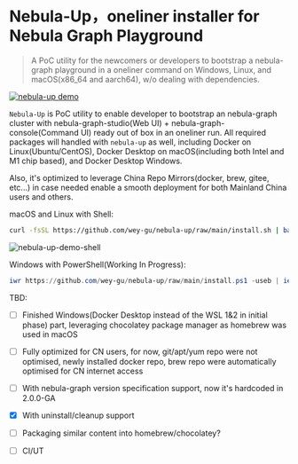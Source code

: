 # Nebula-Up，oneliner installer for Nebula Graph Playground

> A PoC utility for the newcomers or developers to bootstrap a nebula-graph playground in a oneliner command on Windows, Linux, and macOS(x86_64 and aarch64), w/o dealing with dependencies.

<!--more-->
[![nebula-up demo](https://github.com/wey-gu/nebula-up/raw/main/images/nebula-up-demo.svg)](https://asciinema.org/a/407151 "Nebula Up Demo")

`Nebula-Up` is PoC utility to enable developer to bootstrap an nebula-graph cluster with nebula-graph-studio(Web UI) + nebula-graph-console(Command UI) ready out of box in an oneliner run. All required packages will handled with `nebula-up` as well, including Docker on Linux(Ubuntu/CentOS), Docker Desktop on macOS(including both Intel and M1 chip based), and Docker Desktop Windows.

Also, it's optimized to leverage China Repo Mirrors(docker, brew, gitee, etc...) in case needed enable a smooth deployment for both Mainland China users and others.

macOS and Linux with Shell:

```bash
curl -fsSL https://github.com/wey-gu/nebula-up/raw/main/install.sh | bash
```
![nebula-up-demo-shell](https://github.com/wey-gu/nebula-up/raw/main/images/nebula-up-demo-shell.png)

Windows with PowerShell(Working In Progress):

```powershell
iwr https://github.com/wey-gu/nebula-up/raw/main/install.ps1 -useb | iex
```

TBD:
- [ ] Finished Windows(Docker Desktop instead of the WSL 1&2 in initial phase) part, leveraging chocolatey package manager as homebrew was used in macOS
- [ ] Fully optimized for CN users, for now, git/apt/yum repo were not optimised, newly installed docker repo, brew repo were automatically optimised for CN internet access
- [ ] With nebula-graph version specification support, now it's hardcoded in 2.0.0-GA
- [x] With uninstall/cleanup support
- [ ] Packaging similar content into homebrew/chocolatey?
- [ ] CI/UT

